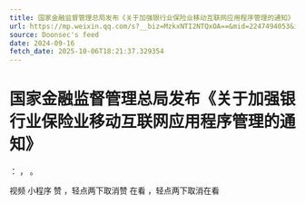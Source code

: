 ```yaml
---
title: 国家金融监督管理总局发布《关于加强银行业保险业移动互联网应用程序管理的通知》
url: https://mp.weixin.qq.com/s?__biz=MzkxNTI2NTQxOA==&mid=2247494053&idx=4&sn=16b28e8422747bbb548a4a5264783907
source: Doonsec's feed
date: 2024-09-16
fetch_date: 2025-10-06T18:21:37.329354
---
```


# 国家金融监督管理总局发布《关于加强银行业保险业移动互联网应用程序管理的通知》

：
，
。

视频
小程序
赞
，轻点两下取消赞
在看
，轻点两下取消在看